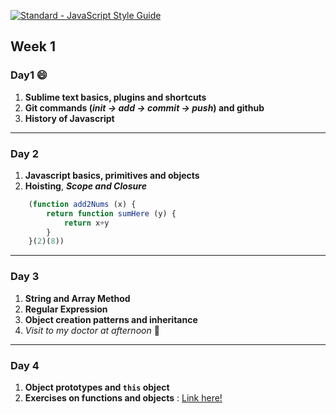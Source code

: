 [![Standard - JavaScript Style Guide](https://img.shields.io/badge/code%20style-standard-brightgreen.svg)](http://standardjs.com/)
## Week 1

### Day1 :smile:

1. **Sublime text basics, plugins and shortcuts**
2. **Git commands (*init -> add -> commit -> push*) and github**
3. **History of Javascript**

---
### Day 2

1. **Javascript basics, primitives and objects**
2. **Hoisting**, ***Scope and Closure***
```javascript
    (function add2Nums (x) {
        return function sumHere (y) {
            return x+y
        }
    }(2)(8))
```
---
### Day 3

1. **String and Array Method**
2. **Regular Expression**
3. **Object creation patterns and inheritance**
4. *Visit to my doctor at afternoon* :hospital:
---
### Day 4

1. **Object prototypes and `this` object**
2. **Exercises on functions and objects** : [Link here!](https://github.com/juanmaguitar/exercises-javascript/tree/master/07-exercises-functions)
